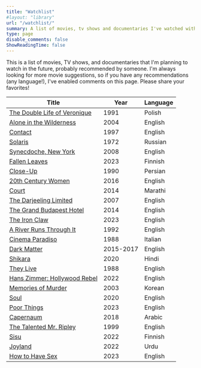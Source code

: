 ```yaml
---
title: "Watchlist"
#layout: "library"
url: "/watchlist/"
summary: A list of movies, tv shows and documentaries I've watched with my ratings and opinions.
type: page
disable_comments: false
ShowReadingTime: false
---
```


This is a list of movies, TV shows, and documentaries that I'm planning to watch in the future, probably recommended by someone. I'm always looking for more movie suggestions, so if you have any recommendations (any language!), I've enabled comments on this page. Please share your favorites!


| Title                                             | Year | Language  |
|---------------------------------------------------|------|-----------|
|[The Double Life of Veronique](https://letterboxd.com/film/the-double-life-of-veronique/) | 1991 | Polish |
| [Alone in the Wilderness](https://letterboxd.com/film/alone-in-the-wilderness/) | 2004 | English   |
| [Contact](https://letterboxd.com/film/contact/)   | 1997 | English   |
| [Solaris](https://letterboxd.com/film/solaris/)   | 1972 | Russian   |
| [Synecdoche, New York](https://letterboxd.com/film/synecdoche-new-york/) | 2008 | English   |
| [Fallen Leaves](https://letterboxd.com/film/fallen-leaves-2023/) | 2023 | Finnish   |
| [Close-Up](https://letterboxd.com/film/close-up/) | 1990 | Persian   |
| [20th Century Women](https://letterboxd.com/film/20th-century-women/) | 2016 | English   |
| [Court](https://letterboxd.com/film/court/)       | 2014 | Marathi   |
| [The Darjeeling Limited](https://letterboxd.com/film/the-darjeeling-limited/) | 2007 | English   |
| [The Grand Budapest Hotel](https://letterboxd.com/film/the-grand-budapest-hotel/) | 2014 | English   |
| [The Iron Claw](https://letterboxd.com/film/the-iron-claw-2023/) | 2023 | English   |
| [A River Runs Through It](https://letterboxd.com/film/a-river-runs-through-it/) | 1992 | English   |
| [Cinema Paradiso](https://letterboxd.com/film/cinema-paradiso/) | 1988 | Italian   |
| [Dark Matter](https://www.serializd.com/show/Dark-Matter-196322) | 2015-2017 | English   |
| [Shikara](https://letterboxd.com/film/shikara/)   | 2020 | Hindi     |
| [They Live](https://letterboxd.com/film/they-live/) | 1988 | English   |
| [Hans Zimmer: Hollywood Rebel](https://letterboxd.com/film/hans-zimmer-hollywood-rebel/) | 2022 | English   |
| [Memories of Murder](https://letterboxd.com/film/memories-of-murder/) | 2003 | Korean    |
| [Soul](https://letterboxd.com/film/soul-2020/)    | 2020 | English   |
| [Poor Things](https://letterboxd.com/film/poor-things/) | 2023 | English   |
| [Capernaum](https://letterboxd.com/film/capernaum/) | 2018 | Arabic    |
| [The Talented Mr. Ripley](https://letterboxd.com/film/the-talented-mr-ripley/) | 1999 | English   |
| [Sisu](https://letterboxd.com/film/sisu-2022/)    | 2022 | Finnish   |
| [Joyland](https://letterboxd.com/film/joyland-2022/) | 2022 | Urdu      |
| [How to Have Sex](https://letterboxd.com/film/how-to-have-sex/) | 2023 | English   |
